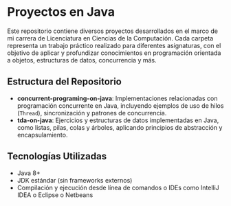 # Proyectos en Java

Este repositorio contiene diversos proyectos desarrollados en el marco de mi carrera de Licenciatura en Ciencias de la Computación. Cada carpeta representa un trabajo práctico realizado para diferentes asignaturas, con el objetivo de aplicar y profundizar conocimientos en programación orientada a objetos, estructuras de datos, concurrencia y más.

## Estructura del Repositorio

- **concurrent-programing-on-java**: Implementaciones relacionadas con programación concurrente en Java, incluyendo ejemplos de uso de hilos (`Thread`), sincronización y patrones de concurrencia.
- **tda-on-java**: Ejercicios y estructuras de datos implementadas en Java, como listas, pilas, colas y árboles, aplicando principios de abstracción y encapsulamiento.

## Tecnologías Utilizadas

- Java 8+
- JDK estándar (sin frameworks externos)
- Compilación y ejecución desde línea de comandos o IDEs como IntelliJ IDEA o Eclipse o Netbeans

